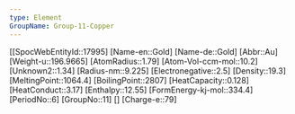 ```yaml
---
type: Element
GroupName: Group-11-Copper
---
```

[[SpocWebEntityId::17995]
[Name-en::Gold]
[Name-de::Gold]
[Abbr::Au]
[Weight-u::196.9665]
[AtomRadius::1.79]
[Atom-Vol-ccm-mol::10.2]
[Unknown2::1.34]
[Radius-nm::9.225]
[Electronegative::2.5]
[Density::19.3]
[MeltingPoint::1064.4]
[BoilingPoint::2807]
[HeatCapacity::0.128]
[HeatConduct::3.17]
[Enthalpy::12.55]
[FormEnergy-kj-mol::334.4]
[PeriodNo::6]
[GroupNo::11]
[]
[Charge-e::79]

